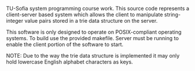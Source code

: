 TU-Sofia system programming course work. This source code represents a client-server based system which allows the client to manipulate string-integer value pairs stored in a trie data structure on the server.

This software is only designed to operate on POSIX-compliant operating systems. To build use the provided makefile. Server must be running to enable the client portion of the software to start.

NOTE: Due to the way the trie data structure is implemented it may only hold lowercase English alphabet characters as keys.